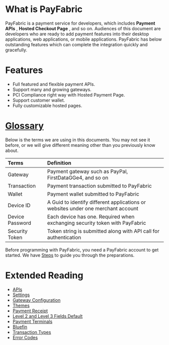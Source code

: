 # What is PayFabric
PayFabric is a payment service for developers, which includes **Payment APIs** , **Hosted Checkout Page** , and so on. Audiences of this document are developers who are ready to add payment features into their desktop applications, web applications, or mobile applications. PayFabric has below outstanding features which can complete the integration quickly and gracefully.

# Features

* Full featured and flexible payment APIs.
* Support many and growing gateways.
* PCI Compliance right way with Hosted Payment Page.
* Support customer wallet.
* Fully customizable hosted pages.


# [Glossary](#glossary)

Below is the terms we are using in this documents. You may not see it before, or we will give different meaning other than you previously know about.

| Terms        | Definition| 
| :-------------|:-------------| 
| Gateway| Payment gateway such as PayPal, FirstDataGGe4, and so on | 
| Transaction| Payment transaction submitted to PayFabric | 
| Wallet | Payment wallet submitted to PayFabric |
| Device ID| A Guid to identify different applications or websites under one merchant account|  
| Device Password| Each device has one. Required when exchanging security token with PayFabric|  
| Security Token| Token string is submitted along with API call for authentication |


Before programming with PayFabric, you need a PayFabric account to get started. We have [Steps](Sections/Configure%20Portal.md) to guide you through the preparations. 

# Extended Reading
* [APIs](https://github.com/PayFabric/PayFabric-APIs)
* [Settings](Sections/PayFabric%20Settings.md)
* [Gateway Configuration](Sections/Gateway%20Configuration.md)
* [Themes](Sections/Themes.md)
* [Payment Receipt](Sections/Payment%20Receipt.md)
* [Level 2 and Level 3 Fields Default](Sections/L2%20and%20L3%20Fields%20Default.md)
* [Payment Terminals](Sections/Payment%20Terminals.md)
* [Bluefin](Sections/Bluefin.md)
* [Transaction Types](Sections/Transaction%20Types.md)
* [Error Codes](Sections/PayFabric%20Error%20Codes.md)
